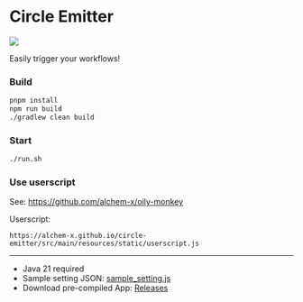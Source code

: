 # Circle Emitter

[![](https://github.com/alchem-x/circle-emitter/actions/workflows/github_pages.yml/badge.svg)](https://github.com/alchem-x/circle-emitter/actions/workflows/github_pages.yml)

Easily trigger your workflows!

### Build

```sh
pnpm install
npm run build
./gradlew clean build
```

### Start

```sh
./run.sh
```

### Use userscript

See: https://github.com/alchem-x/oily-monkey

Userscript: 

```
https://alchem-x.github.io/circle-emitter/src/main/resources/static/userscript.js
```

---

- Java 21 required
- Sample setting JSON: [sample_setting.js](www/samples/sample_setting.js)
- Download pre-compiled App: [Releases](https://github.com/alchem-x/circle-emitter/releases)
